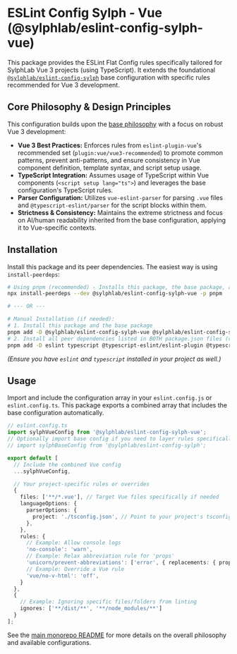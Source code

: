# ESLint Config Sylph - Vue (@sylphlab/eslint-config-sylph-vue)

This package provides the ESLint Flat Config rules specifically tailored for SylphLab Vue 3 projects (using TypeScript). It extends the foundational [`@sylphlab/eslint-config-sylph`](../base/README.md) base configuration with specific rules recommended for Vue 3 development.

## Core Philosophy & Design Principles

This configuration builds upon the [base philosophy](../base/README.md#core-philosophy--design-principles) with a focus on robust Vue 3 development:

*   **Vue 3 Best Practices:** Enforces rules from `eslint-plugin-vue`'s recommended set (`plugin:vue/vue3-recommended`) to promote common patterns, prevent anti-patterns, and ensure consistency in Vue component definition, template syntax, and script setup usage.
*   **TypeScript Integration:** Assumes usage of TypeScript within Vue components (`<script setup lang="ts">`) and leverages the base configuration's TypeScript rules.
*   **Parser Configuration:** Utilizes `vue-eslint-parser` for parsing `.vue` files and `@typescript-eslint/parser` for the script blocks within them.
*   **Strictness & Consistency:** Maintains the extreme strictness and focus on AI/human readability inherited from the base configuration, applying it to Vue-specific contexts.

## Installation

Install this package and its peer dependencies. The easiest way is using `install-peerdeps`:

```bash
# Using pnpm (recommended) - Installs this package, the base package, and all necessary plugins
npx install-peerdeps --dev @sylphlab/eslint-config-sylph-vue -p pnpm

# --- OR ---

# Manual Installation (if needed):
# 1. Install this package and the base package
pnpm add -D @sylphlab/eslint-config-sylph-vue @sylphlab/eslint-config-sylph
# 2. Install all peer dependencies listed in BOTH package.json files (vue's and base's)
pnpm add -D eslint typescript @typescript-eslint/eslint-plugin @typescript-eslint/parser eslint-config-airbnb-typescript eslint-config-prettier eslint-plugin-import eslint-plugin-prettier eslint-plugin-unicorn eslint-plugin-vue vue-eslint-parser
```

*(Ensure you have `eslint` and `typescript` installed in your project as well.)*

## Usage

Import and include the configuration array in your `eslint.config.js` or `eslint.config.ts`. This package exports a combined array that includes the base configuration automatically.

```typescript
// eslint.config.ts
import sylphVueConfig from '@sylphlab/eslint-config-sylph-vue';
// Optionally import base config if you need to layer rules specifically
// import sylphBaseConfig from '@sylphlab/eslint-config-sylph';

export default [
  // Include the combined Vue config
  ...sylphVueConfig,

  // Your project-specific rules or overrides
  {
    files: ['**/*.vue'], // Target Vue files specifically if needed
    languageOptions: {
      parserOptions: {
        project: './tsconfig.json', // Point to your project's tsconfig for script blocks
      },
    },
    rules: {
      // Example: Allow console logs
      'no-console': 'warn',
      // Example: Relax abbreviation rule for 'props'
      'unicorn/prevent-abbreviations': ['error', { replacements: { props: false } }],
      // Example: Override a Vue rule
      'vue/no-v-html': 'off',
    }
  },
  {
    // Example: Ignoring specific files/folders from linting
    ignores: ['**/dist/**', '**/node_modules/**']
  }
];
```

See the [main monorepo README](../../README.md) for more details on the overall philosophy and available configurations.
